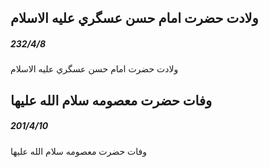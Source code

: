 

## ولادت حضرت امام حسن عسگري عليه الاسلام
##### 232/4/8

ولادت حضرت امام حسن عسگري عليه الاسلام



## وفات حضرت معصومه سلام الله عليها
##### 201/4/10

وفات حضرت معصومه سلام الله عليها

